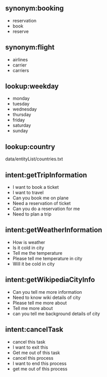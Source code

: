 ## synonym:booking
- reservation
- book
- reserve

## synonym:flight
- airlines
- carrier
- carriers

## lookup:weekday
- monday
- tuesday
- wednesday
- thursday
- friday
- saturday
- sunday

## lookup:country
data/entityList/countries.txt

## intent:getTripInformation
- I want to book a ticket
- I want to travel
- Can you book me on plane
- Need a reservation of ticket
- Can you do a reservation for me
- Need to plan a trip

## intent:getWeatherInformation
- How is weather
- Is it cold in city
- Tell me the temperature
- Please tell me temperature in city
- Will it be cold in city

## intent:getWikipediaCityInfo
- Can you tell me more information
- Need to know wiki details of city
- Please tell me more about
- Tell me more about
- can you tell me background details of city

## intent:cancelTask
- cancel this task
- I want to exit this
- Get me out of this task
- cancel this process
- I want to end this process
- get me out of this process
